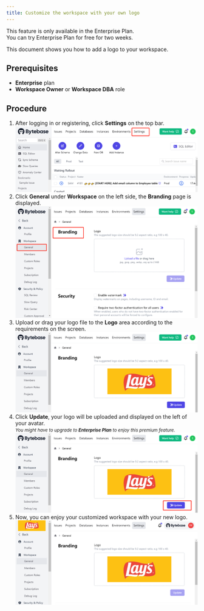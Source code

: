 ```yaml
---
title: Customize the workspace with your own logo
---
```


<HintBlock type="info">

This feature is only available in the Enterprise Plan.  
You can try Enterprise Plan for free for two weeks.

</HintBlock>

This document shows you how to add a logo to your workspace.

## Prerequisites

- **Enterprise** plan
- **Workspace Owner** or **Workspace DBA** role

## Procedure

1. After logging in or registering, click **Settings** on the top bar.
![settings-top-bar](/public/content/docs/administration/customize-logo/settings-top-bar.webp)
2. Click **General** under **Workspace** on the left side, the **Branding** page is displayed.
![brand-page](/public/content/docs/administration/customize-logo/brand-page.webp)
3. Upload or drag your logo file to the **Logo** area according to the requirements on the screen.
![drag-logo](/public/content/docs/administration/customize-logo/drag-logo.webp)
4. Click **Update**, your logo will be uploaded and displayed on the left of your avatar.  
<small>*You might have to upgrade to **Enterprise Plan** to enjoy this premium feature.*</small>
![update-logo](/public/content/docs/administration/customize-logo/update-logo.webp)
5. Now, you can enjoy your customized workspace with your new logo.
![new-logo](/public/content/docs/administration/customize-logo/new-logo.webp)

